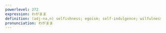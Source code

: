 ```yaml
---
powerlevel: 272
expression: わがまま
definition: (adj-na,n) selfishness; egoism; self-indulgence; wilfulness; willfulness; disobedience; whim; (P)
pronunciation: わがまま
---
```


